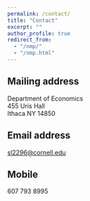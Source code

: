 ```yaml
---
permalink: /contact/
title: "Contact"
excerpt: ""
author_profile: true
redirect_from: 
  - "/nmp/"
  - "/nmp.html"
---
```


## Mailing address
Department of Economics <br />
455 Uris Hall <br />
Ithaca NY 14850

## Email address
sl2296@cornell.edu

## Mobile
607 793 8995
